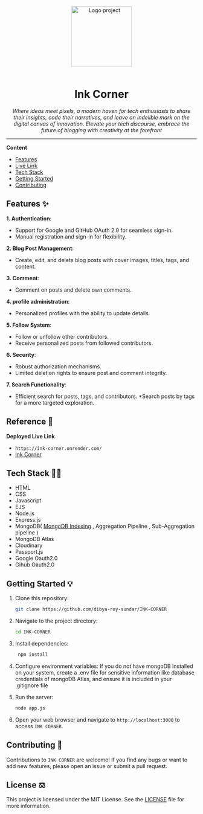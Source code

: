 <div align="center">
  <a href="#">
  	<img src="https://media.giphy.com/media/JIX9t2j0ZTN9S/giphy-downsized.gif" alt="Logo project" height="160" />
  </a>
  <br>
  <br>
  <p>
    <h1>Ink Corner</h1>
  </p>
  <p>
     <i>Where ideas meet pixels, a modern haven for tech enthusiasts to share their insights, code their narratives, and leave an indelible mark on the digital canvas of innovation. Elevate your tech discourse, embrace the future of blogging with creativity at the forefront</i>
  </p>
  <p>



  </p>
</div>

---

**Content**

* [Features](https://github.com/dibya-roy-sundar/INK-CORNER?tab=readme-ov-file#features-)
* [Live Link](https://github.com/dibya-roy-sundar/INK-CORNER?tab=readme-ov-file#reference-)
* [Tech Stack](https://github.com/dibya-roy-sundar/INK-CORNER?tab=readme-ov-file#tech-stack-)
* [Getting Started ](https://github.com/dibya-roy-sundar/INK-CORNER?tab=readme-ov-file#getting-started-)
* [ Contributing ](https://github.com/dibya-roy-sundar/INK-CORNER?tab=readme-ov-file#contributing-)


## Features ✨
**1. Authentication**:
* Support for Google and GitHub OAuth 2.0 for seamless sign-in.
* Manual registration and sign-in for flexibility.

**2. Blog Post Management**:
* Create, edit, and delete blog posts with cover images, titles, tags, and content.

**3. Comment**:
* Comment on posts and delete own comments.
  
**4. profile administration**:
* Personalized profiles with the ability to update details.
  
**5. Follow System**:
* Follow or unfollow other contributors.
* Receive personalized posts from followed contributors.
  
**6. Security**:
* Robust  authorization mechanisms.
* Limited deletion rights to ensure post and comment integrity.
  
**7. Search Functionality**:
* Efficient search for posts, tags, and contributors.
*Search posts by tags for a more targeted exploration.

## Reference 🐙
**Deployed Live Link**

* ```https://ink-corner.onrender.com/```
* [Ink Corner](https://ink-corner.onrender.com/)

## Tech Stack 🧑‍💻
* HTML
* CSS
* Javascript
* EJS
* Node.js
* Express.js
* MongoDB( [MongoDB Indexing](https://dibya-roy.hashnode.dev/boost-database-performance-in-mongodb-by-indexing) , Aggregation Pipeline , Sub-Aggregation pipeline )
* MongoDB Atlas
* Cloudinary
* Passport.js
* Google Oauth2.0
* Gihub Oauth2.0

	 

## Getting Started 💡
1. Clone this repository:
   
	  ```bash
	  git clone https://github.com/dibya-roy-sundar/INK-CORNER
	  ```

2. Navigate to the project directory:
   
	  ```bash
	  cd INK-CORNER
	 ```

3. Install dependencies:
   
	  ```bash
	   npm install
	  ```
   
4. Configure environment variables: If you do not have mongoDB installed on your system, create a .env file for sensitive information like database credentials of mongoDB Atlas, and ensure it is included in your .gitignore file
   
5. Run the server:
   
	  ```bash
	  node app.js
	  ```
6. Open your web browser and navigate to `http://localhost:3000` to access `INK CORNER`.


## Contributing 🍰
Contributions to `INK CORNER` are welcome! If you find any bugs or want to add new features, please open an issue or submit a pull request.


## License ⚖️
This project is licensed under the MIT License. See the [LICENSE](https://github.com/dibya-roy-sundar/INK-CORNER/blob/master/LICENSE) file for more information.



